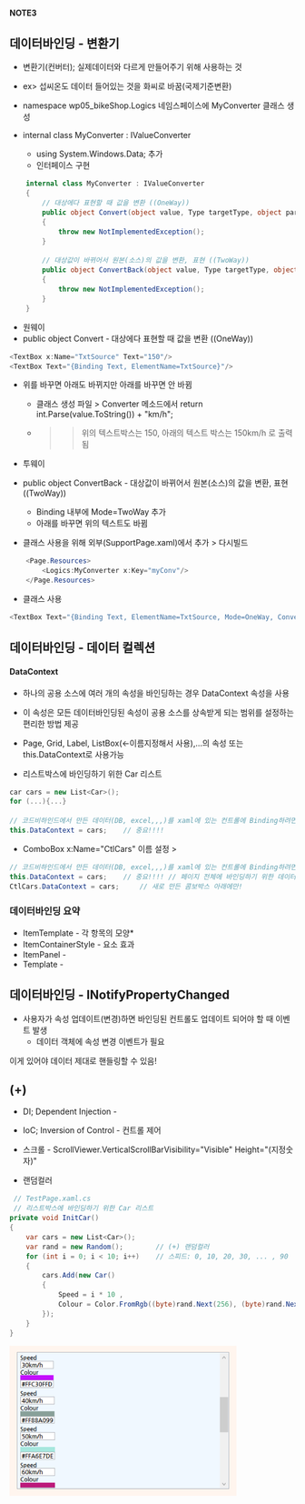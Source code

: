 #### NOTE3

## 데이터바인딩 - 변환기
- 변환기(컨버터); 실제데이터와 다르게 만들어주기 위해 사용하는 것
- ex> 섭씨온도 데이터 들어있는 것을 화씨로 바꿈(국제기준변환)

- namespace wp05_bikeShop.Logics 네임스페이스에 MyConverter 클래스 생성
- internal class MyConverter : IValueConverter
    - using System.Windows.Data; 추가
    - 인터페이스 구현
```cs
    internal class MyConverter : IValueConverter
    {
        // 대상에다 표현할 때 값을 변환 ((OneWay))
        public object Convert(object value, Type targetType, object parameter, CultureInfo culture)
        {
            throw new NotImplementedException();
        }

        // 대상값이 바뀌어서 원본(소스)의 값을 변환, 표현 ((TwoWay))
        public object ConvertBack(object value, Type targetType, object parameter, CultureInfo culture)
        {
            throw new NotImplementedException();
        }
    }
```
- 원웨이
- public object Convert - 대상에다 표현할 때 값을 변환 ((OneWay))
        
```cs
<TextBox x:Name="TxtSource" Text="150"/>
<TextBox Text="{Binding Text, ElementName=TxtSource}"/>
```
- 위를 바꾸면 아래도 바뀌지만 아래를 바꾸면 안 바뀜
    - 클래스 생성 파일 > Converter 메소드에서 return int.Parse(value.ToString()) + "km/h"; 
    - >> 위의 텍스트박스는 150, 아래의 텍스트 박스는 150km/h 로 출력됨

- 투웨이
- public object ConvertBack - 대상값이 바뀌어서 원본(소스)의 값을 변환, 표현 ((TwoWay))
    - Binding 내부에 Mode=TwoWay 추가
    - 아래를 바꾸면 위의 텍스트도 바뀜

- 클래스 사용을 위해 외부(SupportPage.xaml)에서 추가 > 다시빌드
```cs
    <Page.Resources>
        <Logics:MyConverter x:Key="myConv"/>
    </Page.Resources>
```

- 클래스 사용
```cs
<TextBox Text="{Binding Text, ElementName=TxtSource, Mode=OneWay, Converter={StaticResource myConv}}" />
```


## 데이터바인딩 - 데이터 컬렉션
#### DataContext
- 하나의 공용 소스에 여러 개의 속성을 바인딩하는 경우 DataContext 속성을 사용
- 이 속성은 모든 데이터바인딩된 속성이 공용 소스를 상속받게 되는 범위를 설정하는 편리한 방법 제공
- Page, Grid, Label, ListBox(<-이름지정해서 사용),...의 속성 또는 this.DataContext로 사용가능

-  리스트박스에 바인딩하기 위한 Car 리스트
```cs
car cars = new List<Car>();
for (...){...}

// 코드비하인드에서 만든 데이터(DB, excel,,,)를 xaml에 있는 컨트롤에 Binding하려면
this.DataContext = cars;    // 중요!!!!
```

- ComboBox x:Name="CtlCars" 이름 설정 > 
```cs
// 코드비하인드에서 만든 데이터(DB, excel,,,)를 xaml에 있는 컨트롤에 Binding하려면
this.DataContext = cars;    // 중요!!!! // 페이지 전체에 바인딩하기 위한 데이터 연동
CtlCars.DataContext = cars;     // 새로 만든 콤보박스 아래에만!
```

### 데이터바인딩 요약
- ItemTemplate              - 각 항목의 모양*
- ItemContainerStyle        - 요소 효과
- ItemPanel                 - 
- Template                  - 

## 데이터바인딩 - INotifyPropertyChanged 
- 사용자가 속성 업데이트(변경)하면 바인딩된 컨트롤도 업데이트 되어야 할 때 이벤트 발생
    - 데이터 객체에 속성 변경 이벤트가 필요

이게 있어야 데이터 제대로 핸들링할 수 있음!

## (+) 
- DI; Dependent Injection   - 
- IoC; Inversion of Control - 컨트롤 제어

- 스크롤 - ScrollViewer.VerticalScrollBarVisibility="Visible" Height="(지정숫자)"

- 랜덤컬러
```cs
 // TestPage.xaml.cs
 // 리스트박스에 바인딩하기 위한 Car 리스트
private void InitCar()
{
    var cars = new List<Car>();
    var rand = new Random();        // (+) 랜덤컬러
    for (int i = 0; i < 10; i++)    // 스피드: 0, 10, 20, 30, ... , 90
    {    
        cars.Add(new Car()
        {
            Speed = i * 10 ,
            Colour = Color.FromRgb((byte)rand.Next(256), (byte)rand.Next(256), (byte)rand.Next(256))
        });
    }
}
```
<img src="https://raw.githubusercontent.com/limchaeyeon8/WPF-study-2023/main/d3/d3WpfApp/wp05_bikeshop/RandColLabel.png" width="400" />
